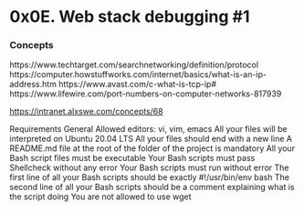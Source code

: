 <h1>0x0E. Web stack debugging #1</h1>

<h3>Concepts</h3>
<a>https://www.techtarget.com/searchnetworking/definition/protocol</a>
<a>https://computer.howstuffworks.com/internet/basics/what-is-an-ip-address.htm</a>
<a>https://www.avast.com/c-what-is-tcp-ip#</a>
<a>https://www.lifewire.com/port-numbers-on-computer-networks-817939</a>

<a>https://intranet.alxswe.com/concepts/68</a>

Requirements
General
Allowed editors: vi, vim, emacs
All your files will be interpreted on Ubuntu 20.04 LTS
All your files should end with a new line
A README.md file at the root of the folder of the project is mandatory
All your Bash script files must be executable
Your Bash scripts must pass Shellcheck without any error
Your Bash scripts must run without error
The first line of all your Bash scripts should be exactly #!/usr/bin/env bash
The second line of all your Bash scripts should be a comment explaining what is the script doing
You are not allowed to use wget
